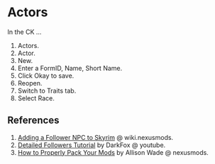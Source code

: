 # Actors

In the CK ...

1. Actors.
2. Actor.
3. New.
4. Enter a FormID, Name, Short Name.
5. Click Okay to save.
6. Reopen.
7. Switch to Traits tab.
8. Select Race.

## References

1. [Adding a Follower NPC to Skyrim](https://wiki.nexusmods.com/index.php/Adding_a_Follower_NPC_to_Skyrim) @ wiki.nexusmods.
2. [Detailed Followers Tutorial](https://www.youtube.com/watch?v=tLgSYzOaTnA) by DarkFox @ youtube.
3. [How to Properly Pack Your Mods](https://www.nexusmods.com/skyrimspecialedition/mods/84044) by Allison Wade @ nexusmods.
